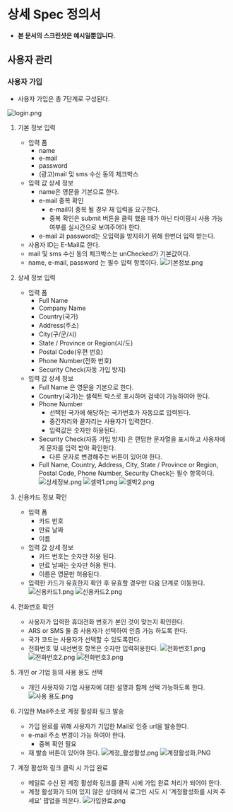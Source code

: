 # 상세 Spec 정의서
- **본 문서의 스크린샷은 예시일뿐입니다.**

## 사용자 관리
### 사용자 가입
- 사용자 가입은 총 7단계로 구성된다.

![login.png](https://s3-ap-northeast-1.amazonaws.com/torchpad-production/wikis/1595/0NIWNjRURaqAHFojvg5B_login.png)

1. 기본 정보 입력
    - 입력 폼
        + name
        + e-mail
        + password
        + (광고)mail 및 sms 수신 동의 체크박스
    - 입력 값 상세 정보
        + name은 영문을 기본으로 한다.
        + e-mail 중복 확인
            * e-mail이 중복 될 경우 재 입력을 요구한다.
            * 중복 확인은 submit 버튼을 클릭 했을 때가 아닌 타이핑시 사용 가능 여부를 실시간으로 보여주어야 한다.
        + e-mail 과 password는 오입력을 방지하기 위해 한번더 입력 받는다.
    - 사용자 ID는 E-Mail로 한다.
    - mail 및 sms 수신 동의 체크박스는 unChecked가 기본값이다.
    - name, e-mail, password 는 필수 입력 항목이다.
![기본정보.png](https://s3-ap-northeast-1.amazonaws.com/torchpad-production/wikis/1595/RgMTC17pTQmsgJl1HyNy_%EA%B8%B0%EB%B3%B8%EC%A0%95%EB%B3%B4.png)

2. 상세 정보 입력
    - 입력 폼
        + Full Name
        + Company Name
        + Country(국가)
        + Address(주소)
        + City(구/군/시)
        + State / Province or Region(시/도)
        + Postal Code(우편 번호)
        + Phone Number(전화 번호)
        + Security Check(자동 가입 방지)
    - 입력 값 상세 정보    
        + Full Name 은 영문을 기본으로 한다.
        + Country(국가)는 셀렉트 박스로 표시하며 검색이 가능하여야 한다.
        + Phone Number
            * 선택된 국가에 해당하는 국가번호가 자동으로 입력된다.
            * 중간자리와 끝자리는 사용자가 입력한다.
            * 입력값은 숫자만 허용된다.
        + Security Check(자동 가입 방지) 은 랜덤한 문자열을 표시하고 사용자에게 문자를 입력 받아 확인한다.
            * 다른 문자로 변경해주는 버튼이 있어야 한다.
        + Full Name, Country, Address, City, State / Province or Region, Postal Code, Phone Number, Security Check는 필수 항목이다.
![상세정보.png](https://s3-ap-northeast-1.amazonaws.com/torchpad-production/wikis/1595/1MbCKe2TKiUPyRFiKBMg_%EC%83%81%EC%84%B8%EC%A0%95%EB%B3%B4.png)
![셀박1.png](https://s3-ap-northeast-1.amazonaws.com/torchpad-production/wikis/1595/h8fKX3kbTVa7RNp4e5iD_%EC%85%80%EB%B0%951.png)
![셀박2.png](https://s3-ap-northeast-1.amazonaws.com/torchpad-production/wikis/1595/jrwiQaohS2mPj0ArarVB_%EC%85%80%EB%B0%952.png)
        
3. 신용카드 정보 확인
    - 입력 폼
        + 카드 번호
        + 만료 날짜
        + 이름
    - 입력 값 상세 정보
        + 카드 번호는 숫자만 허용 된다.
        + 만료 날짜는 숫자만 허용 된다.
        + 이름은 영문만 허용된다.
    - 입력한 카드가 유효한지 확인 후 유효할 경우만 다음 단계로 이동한다.
![신용카드1.png](https://s3-ap-northeast-1.amazonaws.com/torchpad-production/wikis/1595/K5SiZaTASyeG1tx3h7E4_%EC%8B%A0%EC%9A%A9%EC%B9%B4%EB%93%9C1.png)
![신용카드2.png](https://s3-ap-northeast-1.amazonaws.com/torchpad-production/wikis/1595/Ag8STrXNSBGLwWs1fToW_%EC%8B%A0%EC%9A%A9%EC%B9%B4%EB%93%9C2.png)


4. 전화번호 확인
    - 사용자가 입력한 휴대전화 번호가 본인 것이 맞는지 확인한다.
    - ARS or SMS 둘 중 사용자가 선택하여 인증 가능 하도록 한다.
    - 국가 코드는 사용자가 선택할 수 있도록한다.
    - 전화번호 및 내선번호 항목은 숫자만 입력허용한다.
![전화번호1.png](https://s3-ap-northeast-1.amazonaws.com/torchpad-production/wikis/1595/Hoj55OmHTPKab4UGkHXr_%EC%A0%84%ED%99%94%EB%B2%88%ED%98%B81.png)
![전화번호2.png](https://s3-ap-northeast-1.amazonaws.com/torchpad-production/wikis/1595/RBPPwIUWTmiWr4A6DibQ_%EC%A0%84%ED%99%94%EB%B2%88%ED%98%B82.png)
![전화번호3.png](https://s3-ap-northeast-1.amazonaws.com/torchpad-production/wikis/1595/bR9OrUNxSkaZHSHlpED0_%EC%A0%84%ED%99%94%EB%B2%88%ED%98%B83.png)
        
5. 개인 or 기업 등의 사용 용도 선택
    - 개인 사용자와 기업 사용자에 대한 설명과 함께 선택 가능하도록 한다.
![사용 용도.png](https://s3-ap-northeast-1.amazonaws.com/torchpad-production/wikis/1595/4f9FHtiR0CQMR8ZnqXZw_%EC%82%AC%EC%9A%A9%20%EC%9A%A9%EB%8F%84.png)

6. 기입한 Mail주소로 계정 활성화 링크 발송
    - 가입 완료를 위해 사용자가 기입한 Mail로 인증 url을 발송한다.
    - e-mail 주소 변경이 가능 하여야 한다.
        + 중복 확인 필요
    - 재 발송 버튼이 있어야 한다.
![계정_활성활성.png](https://s3-ap-northeast-1.amazonaws.com/torchpad-production/wikis/1595/MES85QcmQRa8OnemUlaB_%EA%B3%84%EC%A0%95_%ED%99%9C%EC%84%B1%ED%99%9C%EC%84%B1.png)
   ![계정활성화.PNG](https://s3-ap-northeast-1.amazonaws.com/torchpad-production/wikis/1595/WjGoXUqTpSA6rHBQwBbY_%EA%B3%84%EC%A0%95%ED%99%9C%EC%84%B1%ED%99%94.PNG)

7. 계정 활성화 링크 클릭 시 가입 완료
    - 메일로 수신 된 계정 활성화 링크를 클릭 시에 가입 완료 처리가 되어야 한다.
    - 계정 활성화가 되어 있지 않은 상태에서 로그인 시도 시 '계정활성화를 시켜 주세요' 팝업을 띄운다.
![가입완료.png](https://s3-ap-northeast-1.amazonaws.com/torchpad-production/wikis/1595/pxUO5l6ASV2TIg3bVnPO_%EA%B0%80%EC%9E%85%EC%99%84%EB%A3%8C.png)
    
